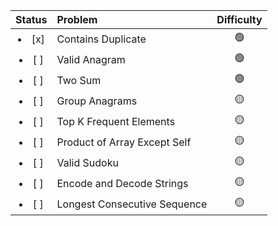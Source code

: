 |    Status     | Problem                      |   Difficulty    |
| :-----------: | :--------------------------- | :-------------: |
| <li>[x] </li> | Contains Duplicate           | :green_circle:  |
| <li>[ ] </li> | Valid Anagram                | :green_circle:  |
| <li>[ ] </li> | Two Sum                      | :green_circle:  |
| <li>[ ] </li> | Group Anagrams               | :yellow_circle: |
| <li>[ ] </li> | Top K Frequent Elements      | :yellow_circle: |
| <li>[ ] </li> | Product of Array Except Self | :yellow_circle: |
| <li>[ ] </li> | Valid Sudoku                 | :yellow_circle: |
| <li>[ ] </li> | Encode and Decode Strings    | :yellow_circle: |
| <li>[ ] </li> | Longest Consecutive Sequence | :yellow_circle: |
